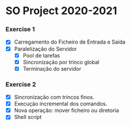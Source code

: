 # SO Project 2020-2021

### Exercise 1

- [x] Carregamento do Ficheiro de Entrada e Saída
- [x] Paralelização do Servidor
  - [x] Pool de tarefas
  - [x] Sincronização por trinco global
  - [x] Terminação do servidor

### Exercise 2

- [x] Sincronização com trincos finos.
- [x] Execução incremental dos comandos.
- [x] Nova operação: mover ficheiro ou diretoria
- [x] Shell script
